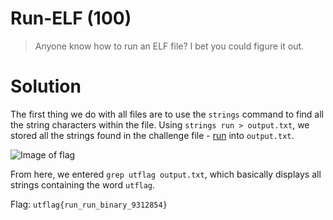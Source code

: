 # Run-ELF (100)

> Anyone know how to run an ELF file? I bet you could figure it out.


# Solution

The first thing we do with all files are to use the `strings` command to find all the string characters within the file. Using `strings run > output.txt`, 
we stored all the strings found in the challenge file - [run](./run) into `output.txt`. 

![Image of flag]()

From here, we entered `grep utflag output.txt`, which basically displays all strings containing the word `utflag`. 

Flag: `utflag{run_run_binary_9312854}`
